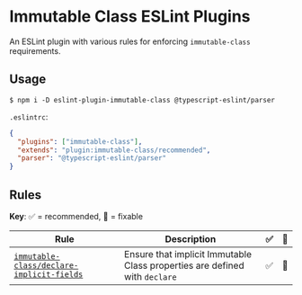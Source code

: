 # Immutable Class ESLint Plugins

An ESLint plugin with various rules for enforcing `immutable-class` requirements.

## Usage

```shell
$ npm i -D eslint-plugin-immutable-class @typescript-eslint/parser
```

`.eslintrc`:

```json
{
  "plugins": ["immutable-class"],
  "extends": "plugin:immutable-class/recommended",
  "parser": "@typescript-eslint/parser"
}
```

## Rules

**Key**: :white_check_mark: = recommended, :wrench: = fixable

| Rule                                                                                | Description                                                                | :white_check_mark: | :wrench: |
| ----------------------------------------------------------------------------------- | -------------------------------------------------------------------------- | ------------------ | -------- |
| [`immutable-class/declare-implicit-fields`](./src/rules/declare-implicit-fields.md) | Ensure that implicit Immutable Class properties are defined with `declare` | :white_check_mark: | :wrench: |
